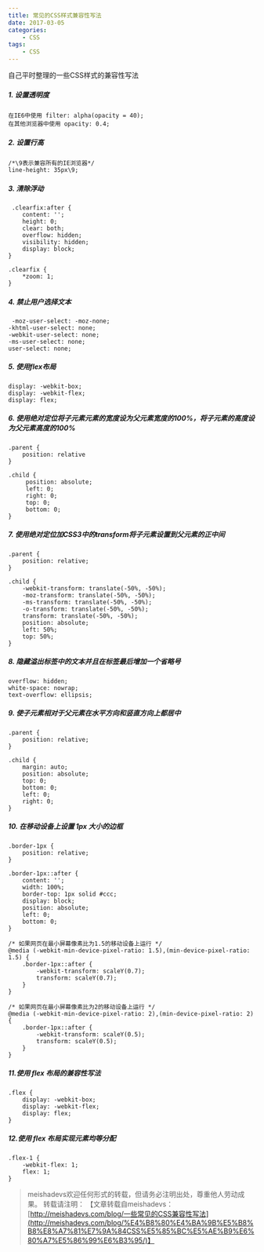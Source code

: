 ```yaml
---
title: 常见的CSS样式兼容性写法
date: 2017-03-05
categories:
	- CSS
tags:
    - CSS
---
```


自己平时整理的一些CSS样式的兼容性写法
<!--more-->

##### 1. 设置透明度

	在IE6中使用 filter: alpha(opacity = 40);
	在其他浏览器中使用 opacity: 0.4;

##### 2. 设置行高

	/*\9表示兼容所有的IE浏览器*/  
	line-height: 35px\9;

##### 3. 清除浮动

	 .clearfix:after {
	    content: '';
	    height: 0;
	    clear: both;
	    overflow: hidden;
	    visibility: hidden;
	    display: block;
	}

	.clearfix {
	    *zoom: 1;
	}

##### 4. 禁止用户选择文本
	
	 -moz-user-select: -moz-none;
    -khtml-user-select: none;
    -webkit-user-select: none;
    -ms-user-select: none;
    user-select: none;

##### 5. 使用flex布局

	display: -webkit-box;
    display: -webkit-flex;
    display: flex;

##### 6. 使用绝对定位将子元素元素的宽度设为父元素宽度的100%，将子元素的高度设为父元素高度的100%

	.parent {
		position: relative
	}

	.child {
		 position: absolute;
	     left: 0;
	     right: 0;
	     top: 0;
		 bottom: 0;
	}

##### 7. 使用绝对定位加CSS3中的transform将子元素设置到父元素的正中间

	.parent {
        position: relative;
    }

	.child {
		-webkit-transform: translate(-50%, -50%);
    	-moz-transform: translate(-50%, -50%);
	    -ms-transform: translate(-50%, -50%);
	    -o-transform: translate(-50%, -50%);
	    transform: translate(-50%, -50%);
	    position: absolute;
	    left: 50%;
	    top: 50%;
	}

##### 8. 隐藏溢出标签中的文本并且在标签最后增加一个省略号

	overflow: hidden;
	white-space: nowrap;
	text-overflow: ellipsis;

##### 9. 使子元素相对于父元素在水平方向和竖直方向上都居中

	.parent {
        position: relative;
    }

    .child {
        margin: auto;
        position: absolute;
        top: 0;
        bottom: 0;
        left: 0;
        right: 0;
    }

##### 10. 在移动设备上设置 1px 大小的边框

 	.border-1px {
        position: relative;
    }

    .border-1px::after {
        content: '';
        width: 100%;
        border-top: 1px solid #ccc;
        display: block;
        position: absolute;
        left: 0;
        bottom: 0;
    }

    /* 如果网页在最小屏幕像素比为1.5的移动设备上运行 */
    @media (-webkit-min-device-pixel-ratio: 1.5),(min-device-pixel-ratio: 1.5) {
        .border-1px::after {
            -webkit-transform: scaleY(0.7);
            transform: scaleY(0.7);
        }
    }

    /* 如果网页在最小屏幕像素比为2的移动设备上运行 */
    @media (-webkit-min-device-pixel-ratio: 2),(min-device-pixel-ratio: 2) {
        .border-1px::after {
            -webkit-transform: scaleY(0.5);
            transform: scaleY(0.5);
        }
    }

##### 11.使用 flex 布局的兼容性写法

	.flex {
	    display: -webkit-box;
	    display: -webkit-flex;
	    display: flex;
	}

##### 12.使用 flex 布局实现元素均等分配

	.flex-1 {
		-webkit-flex: 1;
	    flex: 1;
	}

> meishadevs欢迎任何形式的转载，但请务必注明出处，尊重他人劳动成果。
转载请注明： 【文章转载自meishadevs：[http://meishadevs.com/blog/一些常见的CSS兼容性写法](http://meishadevs.com/blog/%E4%B8%80%E4%BA%9B%E5%B8%B8%E8%A7%81%E7%9A%84CSS%E5%85%BC%E5%AE%B9%E6%80%A7%E5%86%99%E6%B3%95/)】